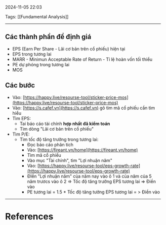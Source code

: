 2024-11-05 22:03

Tags: [[Fundamental Analysis]]

---

## Các thành phần để định giá

-   EPS (Earn Per Share - Lãi cơ bản trên cổ phiếu) hiện tại
-   EPS trong tương lai
-   MARR - Minimun Acceptable Rate of Return - Tỉ lệ hoàn vốn tối thiểu
-   PE dự phóng trong tương lai
-   MOS

## Các bước

-   Vào: [](https://happy.live/resourse-tool/sticker-price-mos/)[https://happy.live/resourse-tool/sticker-price-mos](https://happy.live/resourse-tool/sticker-price-mos)
-   Vào: [](https://s.cafef.vn/)[https://s.cafef.vn](https://s.cafef.vn) gõ tìm mã cổ phiếu cần tìm hiểu
-   Tìm EPS:
    -   Tai báo cáo tài chính **hợp nhất** **đã kiểm toán**
    -   Tìm dòng "Lãi cơ bản trên cổ phiếu"
-   Tìm P/E:
    -   Tìm tốc độ tăng trưởng trong tương lai:
        -   Đọc báo cáo phân tích
        -   Vào: [](https://fireant.vn/home)[https://fireant.vn/home](https://fireant.vn/home)
        -   Tìm mã cổ phiếu
        -   Vào mục "Tài chính", tìm "Lợi nhuận năm"
        -   Vào: [](https://happy.live/resourse-tool/eps-growth-rate/)[https://happy.live/resourse-tool/eps-growth-rate](https://happy.live/resourse-tool/eps-growth-rate)
        -   ĐIền "Lợi nhuận năm" của năm nay vào ô 1 và của năm của 5 năm trươcs vào ô 2 ⇒ Tốc độ tăng trưởng EPS tương lai ⇒ Điền vào
        -   PE tương lai = 1.5 * Tốc độ tăng tưởng EPS tương lai = > Điền vào


---
# References